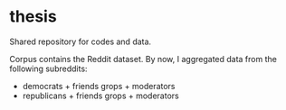 # thesis
Shared repository for codes and data. 

Corpus contains the Reddit dataset. By now, I aggregated data from the following subreddits: 
- democrats + friends grops + moderators
- republicans + friends grops + moderators
